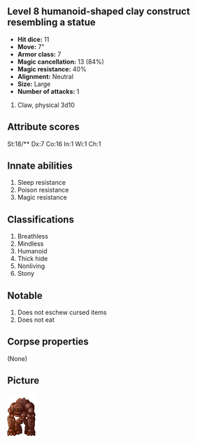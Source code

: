 ## Level 8 humanoid-shaped clay construct resembling a statue

- **Hit dice:** 11
- **Move:** 7"
- **Armor class:** 7
- **Magic cancellation:** 13 (84%)
- **Magic resistance:** 40%
- **Alignment:** Neutral
- **Size:** Large
- **Number of attacks:** 1
1. Claw, physical 3d10

## Attribute scores

St:18/** Dx:7 Co:16 In:1 Wi:1 Ch:1

## Innate abilities

1. Sleep resistance
2. Poison resistance
3. Magic resistance

## Classifications

1. Breathless
2. Mindless
3. Humanoid
4. Thick hide
5. Nonliving
6. Stony

## Notable

1. Does not eschew cursed items
2. Does not eat

## Corpse properties

(None)

## Picture

![Clay golem](https://github.com/hyvanmielenpelit/GnollHackTileSet/blob/main/Monsters/clay_golem/clay_golem.png)
